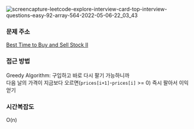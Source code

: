 ![screencapture-leetcode-explore-interview-card-top-interview-questions-easy-92-array-564-2022-05-06-22_03_43](https://user-images.githubusercontent.com/70676475/167137119-0eb36847-43f0-4d93-b3f6-e08a9c99c243.png)

### 문제 주소
[Best Time to Buy and Sell Stock II](https://leetcode.com/explore/interview/card/top-interview-questions-easy/92/array/564/)

### 접근 방법
Greedy Algorithm: 구입하고 바로 다시 팔기 가능하니까  
다음 날의 가격이 지금보다 오르면(`prices[i+1]`-`prices[i]` >= 0) 즉시 팔아서 이익 얻기

### 시간복잡도
O(n)

